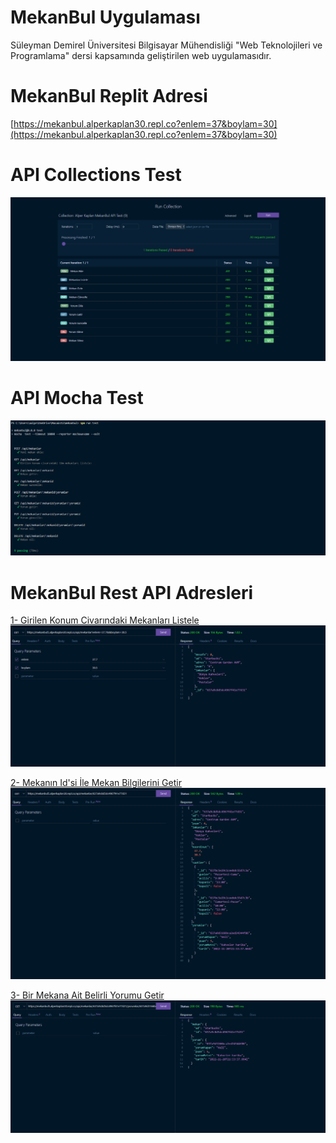 # MekanBul Uygulaması 
Süleyman Demirel Üniversitesi Bilgisayar Mühendisliği "Web Teknolojileri ve Programlama" dersi kapsamında geliştirilen web uygulamasıdır.

# MekanBul Replit Adresi
[https://mekanbul.alperkaplan30.repl.co?enlem=37&boylam=30](https://mekanbul.alperkaplan30.repl.co?enlem=37&boylam=30)

# API Collections Test
![](images/collectionrunall.png)

# API Mocha Test
![](images/npmruntest.png)

# MekanBul Rest API Adresleri

[1- Girilen Konum Civarındaki Mekanları Listele](https://mekanbul5.alperkaplan30.repl.co/api/mekanlar?enlem=37.7&&boylam=30.5)
![](images/mekanlarilistele.png)

[2- Mekanın Id'si İle Mekan Bilgilerini Getir](https://mekanbul5.alperkaplan30.repl.co/api/mekanlar/637a9c8d5dc4967f41e77d31)
![](images/mekangetir.png)

[3- Bir Mekana Ait Belirli Yorumu Getir](https://mekanbul5.alperkaplan30.repl.co/api/mekanlar/637a9c8d5dc4967f41e77d31/yorumlar/637a9d3166bca2ed24344f86)
![](images/yorumgetir.png)
